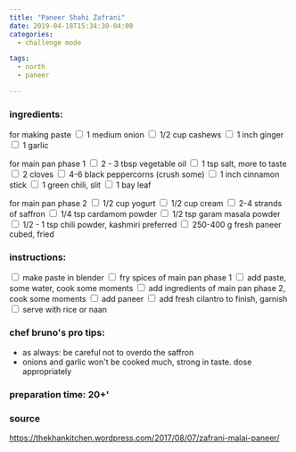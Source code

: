 ```yaml
---
title: "Paneer Shahi Zafrani"
date: 2019-04-18T15:34:30-04:00
categories:
  - challenge mode

tags:
  - north
  - paneer

---
```


### ingredients:

for making paste
<input type="checkbox"> 1 medium onion
<input type="checkbox"> 1/2 cup cashews
<input type="checkbox"> 1 inch ginger
<input type="checkbox"> 1 garlic

for main pan phase 1
<input type="checkbox"> 2 - 3 tbsp vegetable oil
<input type="checkbox"> 1 tsp salt, more to taste
<input type="checkbox"> 2 cloves
<input type="checkbox"> 4-6 black peppercorns (crush some)
<input type="checkbox"> 1 inch cinnamon stick
<input type="checkbox"> 1 green chili, slit
<input type="checkbox"> 1 bay leaf

for main pan phase 2
<input type="checkbox"> 1/2 cup yogurt
<input type="checkbox"> 1/2 cup cream
<input type="checkbox"> 2-4 strands of saffron
<input type="checkbox"> 1/4 tsp cardamom powder
<input type="checkbox"> 1/2 tsp garam masala powder
<input type="checkbox"> 1/2 - 1 tsp chili powder, kashmiri preferred
<input type="checkbox"> 250-400 g fresh paneer cubed, fried


### instructions:

<input type="checkbox"> make paste in blender
<input type="checkbox"> fry spices of main pan phase 1
<input type="checkbox"> add paste, some water, cook some moments
<input type="checkbox"> add ingredients of main pan phase 2, cook some moments
<input type="checkbox"> add paneer
<input type="checkbox"> add fresh cilantro to finish, garnish
<input type="checkbox"> serve with rice or naan

### chef bruno's pro tips:

- as always: be careful not to overdo the saffron
- onions and garlic won't be cooked much, strong in taste. dose appropriately


### preparation time: 20+'

### source

https://thekhankitchen.wordpress.com/2017/08/07/zafrani-malai-paneer/


